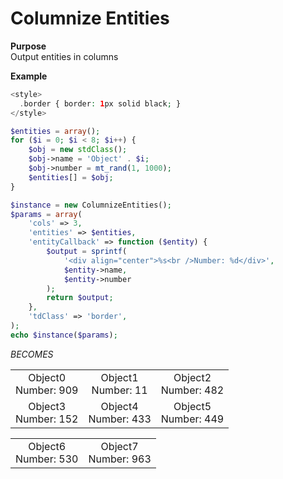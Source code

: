 Columnize Entities
==================

**Purpose**<br />
Output entities in columns

**Example**
```php
<style>
  .border { border: 1px solid black; }
</style>

$entities = array();
for ($i = 0; $i < 8; $i++) {
    $obj = new stdClass();
    $obj->name = 'Object' . $i;
    $obj->number = mt_rand(1, 1000);
    $entities[] = $obj;
}

$instance = new ColumnizeEntities();
$params = array(
    'cols' => 3,
    'entities' => $entities,
    'entityCallback' => function ($entity) {
        $output = sprintf(
            '<div align="center">%s<br />Number: %d</div>',
            $entity->name,
            $entity->number
        );
        return $output;
    },
    'tdClass' => 'border',
);
echo $instance($params);
```
_BECOMES_
<!--
<style>
  .border { border: 1px solid black; }
</style>
-->
<table id="" class="" width="100%">
  <tr class="">
    <td class="border" width="33.333333333333%">
      <div align="center">Object0<br />Number: 909</div>
    </td>
    <td class="border" width="33.333333333333%">
      <div align="center">Object1<br />Number: 11</div>
    </td>
    <td class="border" width="33.333333333333%">
      <div align="center">Object2<br />Number: 482</div>
    </td>
  </tr>
  <tr class="">
    <td class="border" width="33.333333333333%">
      <div align="center">Object3<br />Number: 152</div>
    </td>
    <td class="border" width="33.333333333333%">
      <div align="center">Object4<br />Number: 433</div>
    </td>
    <td class="border" width="33.333333333333%">
      <div align="center">Object5<br />Number: 449</div>
    </td>
  </tr>
</table>
<table id="" class="" width="100%">
  <tr class="">
    <td class="border" width="50%">
      <div align="center">Object6<br />Number: 530</div>
    </td>
    <td class="border" width="50%">
      <div align="center">Object7<br />Number: 963</div>
    </td>
  </tr>
</table>